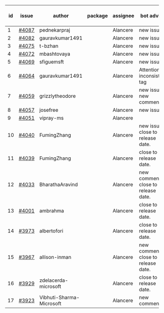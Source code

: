| id | issue | author | package | assignee | bot advice | created date of issue | target release date | date from target |
| ------ | ------ | ------ | ------ | ------ | ------ | ------ | ------ | :-----: |
| 1 | [#4087](https://github.com/Azure/sdk-release-request/issues/4087) | pednekarpraj |  | Alancere | new issue. | 04-25 | 05-26 |  |
| 2 | [#4082](https://github.com/Azure/sdk-release-request/issues/4082) | gauravkumar1491 |  | Alancere | new issue. | 04-24 | 05-26 |  |
| 3 | [#4075](https://github.com/Azure/sdk-release-request/issues/4075) | t-bzhan |  | Alancere | new issue. | 04-23 | 05-26 |  |
| 4 | [#4072](https://github.com/Azure/sdk-release-request/issues/4072) | mbashtovaya |  | Alancere | new issue. | 04-21 | 05-26 |  |
| 5 | [#4069](https://github.com/Azure/sdk-release-request/issues/4069) | sfiguemsft |  | Alancere | new issue. | 04-20 | 05-26 |  |
| 6 | [#4064](https://github.com/Azure/sdk-release-request/issues/4064) | gauravkumar1491 |  | Alancere | Attention to inconsistent tag | 04-18 | 05-26 |  |
| 7 | [#4059](https://github.com/Azure/sdk-release-request/issues/4059) | grizzlytheodore |  | Alancere | new issue. new comment. | 04-18 | 05-26 |  |
| 8 | [#4057](https://github.com/Azure/sdk-release-request/issues/4057) | josefree |  | Alancere | new issue. | 04-18 | 05-26 |  |
| 9 | [#4051](https://github.com/Azure/sdk-release-request/issues/4051) | vipray-ms |  | Alancere |  | 04-17 | 05-26 |  |
| 10 | [#4040](https://github.com/Azure/sdk-release-request/issues/4040) | FumingZhang |  | Alancere | new issue. close to release date.  | 04-13 | 04-28 | 1 |
| 11 | [#4039](https://github.com/Azure/sdk-release-request/issues/4039) | FumingZhang |  | Alancere | close to release date.  | 04-13 | 04-28 | 1 |
| 12 | [#4033](https://github.com/Azure/sdk-release-request/issues/4033) | BharathaAravind |  | Alancere | new comment. close to release date.  | 04-12 | 04-28 | 1 |
| 13 | [#4001](https://github.com/Azure/sdk-release-request/issues/4001) | ambrahma |  | Alancere | close to release date.  | 03-27 | 04-28 | 1 |
| 14 | [#3973](https://github.com/Azure/sdk-release-request/issues/3973) | albertofori |  | Alancere | close to release date.  | 03-22 | 04-28 | 1 |
| 15 | [#3967](https://github.com/Azure/sdk-release-request/issues/3967) | allison-inman |  | Alancere | new comment. close to release date.  | 03-22 | 04-28 | 1 |
| 16 | [#3929](https://github.com/Azure/sdk-release-request/issues/3929) | zdelacerda-microsoft |  | Alancere | close to release date.  | 03-15 | 04-28 | 1 |
| 17 | [#3923](https://github.com/Azure/sdk-release-request/issues/3923) | Vibhuti-Sharma-Microsoft |  | Alancere | new comment. | 03-10 | 05-04 |  |
